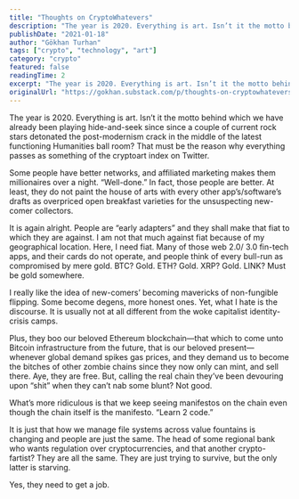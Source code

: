 ```yaml
---
title: "Thoughts on CryptoWhatevers"
description: "The year is 2020. Everything is art. Isn’t it the motto behind which we have already been playing hide-and-seek since since a couple of current rock stars detonated the post-modernism crack in the middle of the latest functioning Humanities ball room? That must be the reason why everything passes as"
publishDate: "2021-01-18"
author: "Gökhan Turhan"
tags: ["crypto", "technology", "art"]
category: "crypto"
featured: false
readingTime: 2
excerpt: "The year is 2020. Everything is art. Isn’t it the motto behind which we have already been playing hide-and-seek since since a couple of current rock stars detonated the post-modernism crack in the..."
originalUrl: "https://gokhan.substack.com/p/thoughts-on-cryptowhatevers"
---
```


The year is 2020. Everything is art. Isn’t it the motto behind which we have already been playing hide-and-seek since since a couple of current rock stars detonated the post-modernism crack in the middle of the latest functioning Humanities ball room? That must be the reason why everything passes as something of the cryptoart index on Twitter.

Some people have better networks, and affiliated marketing makes them millionaires over a night. “Well-done.” In fact, those people are better. At least, they do not paint the house of arts with every other app’s/software’s drafts as overpriced open breakfast varieties for the unsuspecting new-comer collectors.

It is again alright. People are “early adapters” and they shall make that fiat to which they are against. I am not that much against fiat because of my geographical location. Here, I need fiat. Many of those web 2.0/ 3.0 fin-tech apps, and their cards do not operate, and people think of every bull-run as compromised by mere gold. BTC? Gold. ETH? Gold. XRP? Gold. LINK? Must be gold somewhere.

I really like the idea of new-comers’ becoming mavericks of non-fungible flipping. Some become degens, more honest ones. Yet, what I hate is the discourse. It is usually not at all different from the woke capitalist identity-crisis camps.

Plus, they boo our beloved Ethereum blockchain—that which to come unto Bitcoin infrastructure from the future, that is our beloved present—whenever global demand spikes gas prices, and they demand us to become the bitches of other zombie chains since they now only can mint, and sell there. Aye, they are free. But, calling the real chain they’ve been devouring upon “shit” when they can’t nab some blunt? Not good.

What’s more ridiculous is that we keep seeing manifestos on the chain even though the chain itself is the manifesto. “Learn 2 code.”

It is just that how we manage file systems across value fountains is changing and people are just the same. The head of some regional bank who wants regulation over cryptocurrencies, and that another crypto-fartist? They are all the same. They are just trying to survive, but the only latter is starving.

Yes, they need to get a job.